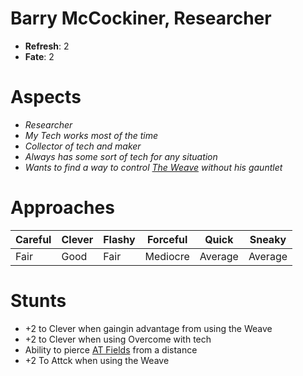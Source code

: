 # Barry McCockiner, Researcher
* **Refresh**: 2
* **Fate**: 2
  
# Aspects
* *Researcher*
* *My Tech works most of the time*
* *Collector of tech and maker*
* *Always has some sort of tech for any situation*
* *Wants to find a way to control [The Weave](../Details/Weave.md) without his gauntlet*

# Approaches
| Careful | Clever | Flashy | Forceful | Quick | Sneaky |
| ------- | ------ | ------ | -------- | ----- | ------ |
| Fair | Good | Fair | Mediocre | Average | Average |

# Stunts
* +2 to Clever when gaingin advantage from using the Weave
* +2 to Clever when using Overcome with tech
* Ability to pierce [AT Fields](../Details/ATFields.md) from a distance
* +2 To Attck when using the Weave